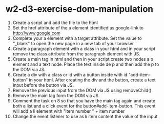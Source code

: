 # w2-d3-exercise-dom-manipulation

1. Create a script and add the file to the html
2. Set the href attribute of the a element identified as google-link to http://www.google.com
3. Complete your a element with a target attribute. Set the value to "\_blank" to open the new page in a new tab of your browser
4. Create a paragraph element with a class in your html and in your script remove the class attribute from the paragraph element with JS.
5. Create a main tag in html and then in your script create two nodes a p element and a text node. Place the text inside de p and then add the p to the DOM via JS.
6. Create a div with a class or id with a button inside with id "add-item-button" in your html. After creating the div and the button, create a text input before the button via JS.
7. Remove the previous input from the DOM via JS using removeChild().
8. Remove the main tag form the DOM via JS.
9. Comment the task on 8 so that you have the main tag again and create both a list and a click event for the button#add-item-button. This event will add a li element with "Item number " + item number
10. Change the event listener to use as li item content the value of the input
